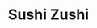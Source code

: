 ---
layout: place
title: "Sushi Zushi"
permalink: /texas/san-antonio/sushi-zushi.html
stateAbbr: TX
stateName: Texas
cityName: San Antonio
place_id: ChIJgcWkKrhgXIYRC6mCCvTxGhw
photos:
  - name: >-
      places/ChIJgcWkKrhgXIYRC6mCCvTxGhw/photos/AUy1YQ14jmd9s2M-QlJyOw5TYi_hMbjuXFkttZdrWbwOkiTod-IEufUNraBAIdQvHBY1tzoX_pH85jNYV6yXctftP5EjTRWFk-k2-SmBog1oAU3ajLga_WmY-KZRbN3ZAVoqYcNu-MR5afoez9joHgWAAXwerMqEhf_KlQdLYylCKrYaXgD3X5sfpMJqckL7hn7V_lBDXFmFFkfWPtrH-Iy30ewJCoB89vIPZqMYWqTA7DiY_Kzax2WF_MhcMFrRqMjgV0FTMC4Bs8kCfOkjjurKahFrFHLEpcr8ToMvRBpNCPDXiXQJ9NZg5XeBYSvHSdEjJMj_5dZb0z2qzHBrcw-2nhVgS49Ydj84H-9IkcZePIkKNsqmmjh1VbprSZl6HaGC0QlL-64706afuWAVq364zFQHjuVKRb2mtuh2lZQX_ztUrw
    widthPx: 4032
    heightPx: 3024
    authorAttributions:
      - displayName: Erick U. Morales
        uri: https://maps.google.com/maps/contrib/109644768693224712729
        photoUri: >-
          https://lh3.googleusercontent.com/a-/ALV-UjVKxmvuXG3vlCb0vlbO4DXsw6YmlAGq5FHU0vRrNw4pVwqjFKLIew=s100-p-k-no-mo
    flagContentUri: >-
      https://www.google.com/local/imagery/report/?cb_client=maps_api_places.places_api&image_key=!1e10!2sCIHM0ogKEICAgICcgbyOaA&hl=en-US
    googleMapsUri: >-
      https://www.google.com/maps/place//data=!3m4!1e2!3m2!1sCIHM0ogKEICAgICcgbyOaA!2e10!4m2!3m1!1s0x865c60b82aa4c581:0x1c1af1f40a82a90b
  - name: >-
      places/ChIJgcWkKrhgXIYRC6mCCvTxGhw/photos/AUy1YQ0IsDgZJcwICpfIJwMmcCoA_O4mH5a0_nUaoMwm-Nxy7EEOfjl3U9dhR08Jkgvspx9d3JWASiiFwm6yogPAdyNU_uhzV__2trmwUrP7DOiqwFyy2jwGfOigGadKoK9z4oF_XGlBoGO-1J6lUZDCjzRN-IdZVOROBV1fyux8RBsRC22r6awrs98fuQGv5JLByHAflwcVveoe1z9Ax5ycGUvVbDaNr48CtQgBkdW2qVy01j3VDqVHQ7PLz5tWDC_5vEgXaMUmOHh3qR3bAZfjib6TNrUVja2jFaoSLhxQ_5KNAxfMcO8Ha1jIIDiENMYn77Rs2O3930k1J0kXVfxBwiEJjpetCTTEyasbhOvQKFJOfJSZxz6D2Xqqj-Goa0Z9-oO6rUOTYciuPTEW9zyXKS7sEbwozv7t7PvyvNLM0LsOEdGn
    widthPx: 3600
    heightPx: 4800
    authorAttributions:
      - displayName: T V
        uri: https://maps.google.com/maps/contrib/102797948656443685812
        photoUri: >-
          https://lh3.googleusercontent.com/a-/ALV-UjXz_M3lM2uR8noJT4Z067WN31tWXYaoRcKYKKS-DeBZ3DQk7jlw=s100-p-k-no-mo
    flagContentUri: >-
      https://www.google.com/local/imagery/report/?cb_client=maps_api_places.places_api&image_key=!1e10!2sCIHM0ogKEICAgMDw4O7pkwE&hl=en-US
    googleMapsUri: >-
      https://www.google.com/maps/place//data=!3m4!1e2!3m2!1sCIHM0ogKEICAgMDw4O7pkwE!2e10!4m2!3m1!1s0x865c60b82aa4c581:0x1c1af1f40a82a90b
  - name: >-
      places/ChIJgcWkKrhgXIYRC6mCCvTxGhw/photos/AUy1YQ05CM0LLqiJ8AwkOzrOcWnqy90iFYyB-I0-NApZttnHk_F8C9-2a79BbIZQgBFP1UOLba209ADDEUKlweZmyJpfOnEFlDcz4TuF024q1UFHJHyazKB2fQyDZY2tYu44wPBFk-ms84vjUN8bue_0Y8_IOYds46LEB8u21e6ukpy-qE1nkxYF1mqaZNRq9yJrfJcNBk1-JGCeY5kI7bkUDXNn7C8p10C4iarD7b3SffMjgNra3eFXBaw1-B-obsff6tXic5QXs_azbnLkCPeOdXsujOTNhMQ9r_BtrzFWcuzi6ZFCODi_QLOEUGLds8jtg5MsqYCn-CYs4mOSrfH9ZkM10nrlHXVQeS5BSemsKB2T9WTSbiL3Js-qg1SGFs7HUEDNa62zIEwFcJTBGBA-Si9YSB5yetloUCZOmFrQV98tZDGZ
    widthPx: 2992
    heightPx: 2992
    authorAttributions:
      - displayName: Brian Jones
        uri: https://maps.google.com/maps/contrib/111975005727042389029
        photoUri: >-
          https://lh3.googleusercontent.com/a-/ALV-UjVSY5wSCiRyUohcl9ADck_YUttT3WTU21H0tJreGhek8Ofg9MIj=s100-p-k-no-mo
    flagContentUri: >-
      https://www.google.com/local/imagery/report/?cb_client=maps_api_places.places_api&image_key=!1e10!2sCIHM0ogKEICAgIDzh5fF5AE&hl=en-US
    googleMapsUri: >-
      https://www.google.com/maps/place//data=!3m4!1e2!3m2!1sCIHM0ogKEICAgIDzh5fF5AE!2e10!4m2!3m1!1s0x865c60b82aa4c581:0x1c1af1f40a82a90b
  - name: >-
      places/ChIJgcWkKrhgXIYRC6mCCvTxGhw/photos/AUy1YQ0E9WCkzqyopd7H3REzsNsZemRIofh2CJtiK0Vyr07WZnn3esqBjMQduVbiSncNeHC5vhweBPQ2r4qU-OQ15EAP4OXUzHepylzWBzJ8PrrfiM2w2tXyGZWE0wB-6VNeG6kRrqERz7Oj-_QHghlJclQ66w9KWAEHL6mdO9KhiFqQFYuigMafU27KhqagSJm5P-K4sLje-mm1jQf8Oyz16RZTTYNNGC3Y3jtXroCtQzvP4agEw1zN-bF3GX637DhxmzBoMS8u64GTCFNCma9dEAzhjHoR9NTxkOaCzlEMoyNt_vIYBRqD6g9bxOZSn61uaX-2yWVN1fHISpC_1XaAfsz8u1YDE8LhBkv8IkhZNmwdyh591bSuL5HdCSn8EVybCgxcgzckG0_ym6kS2m-Fst-zC7zcshxlxARADxUFZ_SueHY
    widthPx: 4000
    heightPx: 3008
    authorAttributions:
      - displayName: Swapnil Salvi
        uri: https://maps.google.com/maps/contrib/100802644640769323143
        photoUri: >-
          https://lh3.googleusercontent.com/a-/ALV-UjUynWKN3pPYrp3YoT4X4VwVRa43osGqzypRGX5hLwOOdWk58A777g=s100-p-k-no-mo
    flagContentUri: >-
      https://www.google.com/local/imagery/report/?cb_client=maps_api_places.places_api&image_key=!1e10!2sCIHM0ogKEICAgIDzkuHlqwE&hl=en-US
    googleMapsUri: >-
      https://www.google.com/maps/place//data=!3m4!1e2!3m2!1sCIHM0ogKEICAgIDzkuHlqwE!2e10!4m2!3m1!1s0x865c60b82aa4c581:0x1c1af1f40a82a90b
  - name: >-
      places/ChIJgcWkKrhgXIYRC6mCCvTxGhw/photos/AUy1YQ0ZX9pPXV3Tw7W5Ig4A6YNd0daJDqGJFigl4G8H1tYyr6-VXSRZoBgzy5bEBhjhx7QVQsOkWPrm5aNz-nZZ9dRjnyQ3qlo1-OVlZSLXUc10fwoIMPnUcITWFhVQprVAWgbulCTHGjzdtgheT9TIZKAR_DYm4TOkFuWvFZJOO1XjdAChf1xMAqhc6GQCwZLxRWJlMmS8cFxCRpKe4e0ZVawhnxc47L8jUe3tlxovF3JX1kNJmyB3d51gP2S-Cx3doSG10YRQUKw0659ZLfyCy0MK-LnhymLvxFjZ8PSXpjbo9qvR1pNilG9_5wwjci4X35o5gOr5EuV2zSoXevgE20brMypTcTEB8GJyeaglFTTNvEBj6s02x1tLxZ3rKLuZB8tRyqC2J3YJLyVcYMl3g6AXttcnSz6QoreQ2j17LWLiog
    widthPx: 3024
    heightPx: 4032
    authorAttributions:
      - displayName: Kaylin H
        uri: https://maps.google.com/maps/contrib/108000836190193887629
        photoUri: >-
          https://lh3.googleusercontent.com/a-/ALV-UjXdfH2Bh3GIC6rCuTKxW4L_ZiufJ57wnqEV0MIwmVn8BcCgVyZ99A=s100-p-k-no-mo
    flagContentUri: >-
      https://www.google.com/local/imagery/report/?cb_client=maps_api_places.places_api&image_key=!1e10!2sCIHM0ogKEICAgIDL7YK6Sg&hl=en-US
    googleMapsUri: >-
      https://www.google.com/maps/place//data=!3m4!1e2!3m2!1sCIHM0ogKEICAgIDL7YK6Sg!2e10!4m2!3m1!1s0x865c60b82aa4c581:0x1c1af1f40a82a90b
  - name: >-
      places/ChIJgcWkKrhgXIYRC6mCCvTxGhw/photos/AUy1YQ19HYNiBcsGaS41LqyKsiw6kF2eNCdqhzetsh_hUHFvbamVdv4xcxhvMgRGgG-Yjwu1ywsLowdnBIlYKqj1hgtgSaI98KS22vzixdToPmYqQ5BosIhOyjUohmVf90aAacdHa8at3IQoY8lTemjWlgsozvwfCLce_4Rxai3CtAkFSv7ERbHxVn4n1trqS2EXaB35rqKz9vggH7vgvn8betyqXVXuRlzOM2bGCoK7dcQlSU8_T5wxLMoGZ_QSOLJ2_wXrybIG5lzC-S27F6rBOEvBPuBccxflpP7SKxDRrtfGRnzA84LpmvyGwJ33F4rlKjhn6PBKUJDCJbvgqpSfI6S9BBUqZFw_eXqpalavZSW1Uv0Gq8clmJjHmVe5SnbL2mWylwmGgSJypWkq149BB8VG-WE_ssmhBlMKjmALbmK01Q
    widthPx: 4032
    heightPx: 3024
    authorAttributions:
      - displayName: M K
        uri: https://maps.google.com/maps/contrib/109510136726455407132
        photoUri: >-
          https://lh3.googleusercontent.com/a-/ALV-UjX5KazquwESc836v0kvNmohcV0HYT8DX1EIFO015XkYCukWrUc=s100-p-k-no-mo
    flagContentUri: >-
      https://www.google.com/local/imagery/report/?cb_client=maps_api_places.places_api&image_key=!1e10!2sCIHM0ogKEICAgMCgneHJBQ&hl=en-US
    googleMapsUri: >-
      https://www.google.com/maps/place//data=!3m4!1e2!3m2!1sCIHM0ogKEICAgMCgneHJBQ!2e10!4m2!3m1!1s0x865c60b82aa4c581:0x1c1af1f40a82a90b
  - name: >-
      places/ChIJgcWkKrhgXIYRC6mCCvTxGhw/photos/AUy1YQ0KY6BnXkcgZmR8lfvzWpw_nw-mC4-FGM1DEAw7-d3KdZXXHtSv_M091Y-w-UyM59SzDACz4jHM8KLCLveLvPqNI42TAKW_yCkWelvM-VaKnncLTFdMRuSlW5lGfzZ3Xlznm0haYPjGeTalQ-NGbO2AL4XaSJMRjPuFPTtwj2Ml7_msccpiWeZhqXuVqfFUAjGPi8xqpHxu4xplunb3D3KuDOXA9UajugWfIOf90XRAuy0UZs0pxfm5mzsKu82inMW0uSvqpvrjTSklE_JVwx5dRiBZUk6FFZVmRv5nM-rFywUiEcDDGAgGB5Co1OqQ944nnmd6Th-UpgqhK1rnELq2GuSBfX8KlHwlVDrfmpJFRwmDzsT4auB_baxebkjXLwkC240omlAONrtJVgz0peR0spAg2Fua-jtFDVu3EFjHrK4K
    widthPx: 4800
    heightPx: 2700
    authorAttributions:
      - displayName: Carlos Zuniga
        uri: https://maps.google.com/maps/contrib/118310680377964206103
        photoUri: >-
          https://lh3.googleusercontent.com/a-/ALV-UjV7-J_i4UeVpGzUz3pOLSPMT3uclZZyG7twwT43nRqAlL4Ikwd0=s100-p-k-no-mo
    flagContentUri: >-
      https://www.google.com/local/imagery/report/?cb_client=maps_api_places.places_api&image_key=!1e10!2sCIHM0ogKEICAgICzoaWjmQE&hl=en-US
    googleMapsUri: >-
      https://www.google.com/maps/place//data=!3m4!1e2!3m2!1sCIHM0ogKEICAgICzoaWjmQE!2e10!4m2!3m1!1s0x865c60b82aa4c581:0x1c1af1f40a82a90b
  - name: >-
      places/ChIJgcWkKrhgXIYRC6mCCvTxGhw/photos/AUy1YQ3DfdVYA14qzeuA-Lf1zpG3McXO_4x_sZghnSVqFdPN5-dTDyDqlFgMDNoZjQRs-TspH5Y4llZQ4RrqNKxd7R1EpaQ3w1jpT_4YqZk4RankmmlKD-KGyW6bdhpVCqFXZ0Kz30KXoUdvQnG8OtISUPes4Ek6_4WwLZoACu59BwiG3SU0mh9fgrLeNXgDrU2AuWQIH9H8-7cP-JGyUGNBg4IGwKryqA5i4y2GKdLZ3H_9RlZ35hv0CzuRvYNhdb56ZG5DpUlm3iU9f306GXUxds9_Q2ceRKcjTaDNx1nPAL5CdUWTpozIcRFkzndGI4VZoEooor-mTgXX08qXjV61JtGPBJHn6cd40GRpCatE-E1o3uqZgXiwLOLDmlWeylFNU4XB7g0wb8M6QUofllB1vwIvpmyxKLMGppTGiPaZ7u8QuQ
    widthPx: 4032
    heightPx: 3024
    authorAttributions:
      - displayName: Walter Kilar (キラー ウォルター)
        uri: https://maps.google.com/maps/contrib/103750261927368370329
        photoUri: >-
          https://lh3.googleusercontent.com/a-/ALV-UjUID9tBSvepSopuoKH2MTZr1xzOk-eKKuum8qz11tC-FjJysvffvQ=s100-p-k-no-mo
    flagContentUri: >-
      https://www.google.com/local/imagery/report/?cb_client=maps_api_places.places_api&image_key=!1e10!2sCIHM0ogKEICAgID0y7z2RA&hl=en-US
    googleMapsUri: >-
      https://www.google.com/maps/place//data=!3m4!1e2!3m2!1sCIHM0ogKEICAgID0y7z2RA!2e10!4m2!3m1!1s0x865c60b82aa4c581:0x1c1af1f40a82a90b
  - name: >-
      places/ChIJgcWkKrhgXIYRC6mCCvTxGhw/photos/AUy1YQ2TrWN0gVt2tAiNDzZSWPUf7y9pWXbjm07PnDbUN-me9KnGUmbgzaKIo947XJfPdIeY1-F6zQR5FdMIf0V0AyBGCMyzXmg79Nep4XWzpNpstjVSyjtrw6cG65b91SDCaU4wmgQ-0eQy9GTEV-ZLNiNb0dcV-g21gWGWi1f29qqZeobqFGZxWJPZgUisEaPx57jJcCOqpNKL-JlR9DNbm5b7Cv50oaQr8E0SKqdqeBOXC73VJ7TwvkRAqJRwp2FH4tCxs3WqciOT00uxWaZBFmHdtnPirZWr2tJJqkJ_iDcisEORwy6j1efq2bLbvQmOwVCNzCFHwaAVLRxjisIDLQGDZpj2iFym2mD9ue0jLdoUcDbbjFUmpqiJtWy4f2UYkrPRe3QIGDMntjkzrSDP-diCacnbGLR2n91ilzNSnv_T9SY
    widthPx: 4000
    heightPx: 3000
    authorAttributions:
      - displayName: dnytrs
        uri: https://maps.google.com/maps/contrib/117550855547344596251
        photoUri: >-
          https://lh3.googleusercontent.com/a/ACg8ocJBGpxTTnfAINmUHdkssUasSQ49maFBkY8vIrFwTCCgRi1W6w=s100-p-k-no-mo
    flagContentUri: >-
      https://www.google.com/local/imagery/report/?cb_client=maps_api_places.places_api&image_key=!1e10!2sCIHM0ogKEICAgIDWtbSr2AE&hl=en-US
    googleMapsUri: >-
      https://www.google.com/maps/place//data=!3m4!1e2!3m2!1sCIHM0ogKEICAgIDWtbSr2AE!2e10!4m2!3m1!1s0x865c60b82aa4c581:0x1c1af1f40a82a90b
  - name: >-
      places/ChIJgcWkKrhgXIYRC6mCCvTxGhw/photos/AUy1YQ0PIn19-TQ3DuJ3QTTZQfsK6iew-03jQoiARE7vkbxagT2pSWkWBrCdyJ4GD7IUq50Si-R2xIEdGHh0kSGuj2bDE3syv6bGU_hLrMqM3_eIwhkx_PG0dHh_R5b_mlIUJaTy9R8pER45awRTO5zn92jOkc_U96BzqsCeOYnwn4h0R4wLEWZhNjKCTCDej16z1OC0lqU0psbaWbwxVDvHpCV7jmJo_BW-1kTn2NmpedjZx_xeCDblrswUd3-TgBQAXu6_T2QP8W7ehc3wuBp3h9x63GK3UYDOdOMMVoqrpox-VuTrHNmay8qQe3Ftc5U64rZz7XywkfQFG56IKzohKWtnMX3C6RRWkU7hNyDBwoTXjvBDaFK1mRaqMGX7CoMhxxHo23m912P6lRFnTRttEmsWYtiUio0snBMQki1De-nQFw
    widthPx: 3024
    heightPx: 4032
    authorAttributions:
      - displayName: Fernando Cordova
        uri: https://maps.google.com/maps/contrib/111424319950858607487
        photoUri: >-
          https://lh3.googleusercontent.com/a-/ALV-UjWoDtp25YF_Wei3DhWHNKqar-XJyOpGcwv6tIdWAQSDklXMQEbRmw=s100-p-k-no-mo
    flagContentUri: >-
      https://www.google.com/local/imagery/report/?cb_client=maps_api_places.places_api&image_key=!1e10!2sCIHM0ogKEICAgID8vafVAg&hl=en-US
    googleMapsUri: >-
      https://www.google.com/maps/place//data=!3m4!1e2!3m2!1sCIHM0ogKEICAgID8vafVAg!2e10!4m2!3m1!1s0x865c60b82aa4c581:0x1c1af1f40a82a90b
address: 9867 I-10, San Antonio, TX 78230, USA
street: 9867 I-10
city: San Antonio
state: TX
zip: '78230'
country: USA
neighborhood: Vance Jackson
latitude: '29.533053'
longitude: '-98.561036'
accessibility_options:
  wheelchairAccessibleParking: true
  wheelchairAccessibleEntrance: true
  wheelchairAccessibleRestroom: true
  wheelchairAccessibleSeating: true
business_status: OPERATIONAL
name: Sushi Zushi
google_maps_links:
  directionsUri: >-
    https://www.google.com/maps/dir//''/data=!4m7!4m6!1m1!4e2!1m2!1m1!1s0x865c60b82aa4c581:0x1c1af1f40a82a90b!3e0
  placeUri: https://maps.google.com/?cid=2025197012907108619
  writeAReviewUri: >-
    https://www.google.com/maps/place//data=!4m3!3m2!1s0x865c60b82aa4c581:0x1c1af1f40a82a90b!12e1
  reviewsUri: >-
    https://www.google.com/maps/place//data=!4m4!3m3!1s0x865c60b82aa4c581:0x1c1af1f40a82a90b!9m1!1b1
  photosUri: >-
    https://www.google.com/maps/place//data=!4m3!3m2!1s0x865c60b82aa4c581:0x1c1af1f40a82a90b!10e5
primary_type: Sushi Restaurant
opening_hours:
  regular: null
  current: null
secondary_opening_hours:
  regular:
    weekdayDescriptions: null
    type: null
  current:
    weekdayDescriptions: null
    type: null
phone: null
price_level: null
price_range: null
rating: null
rating_count: 0
website: null
description: null
reviews: null
parking_options: null
payment_options: null
allow_dogs: null
curbside_pickup: null
delivery: null
dine_in: null
good_for_children: null
good_for_groups: null
good_for_sports: null
live_music: null
menu_for_children: null
outdoor_seating: null
reservable: null
restroom: null
serves_beer: null
serves_breakfast: null
serves_brunch: null
serves_cocktails: null
serves_coffee: null
serves_dinner: null
serves_dessert: null
serves_lunch: null
serves_vegetarian_food: null
serves_wine: null
takeout: null
slug: Sushi-Zushi

---